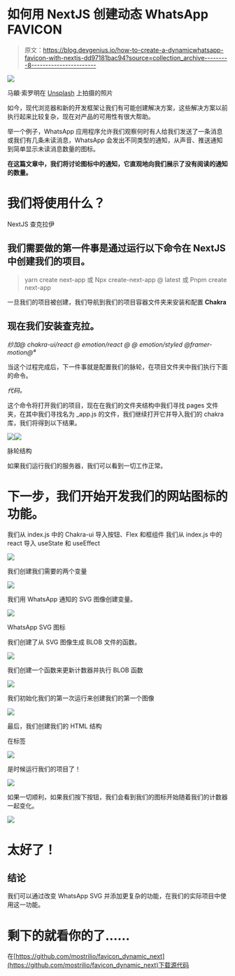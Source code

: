 # 如何用 NextJS 创建动态 WhatsApp FAVICON

> 原文：<https://blog.devgenius.io/how-to-create-a-dynamicwhatsapp-favicon-with-nextjs-dd97181bac94?source=collection_archive---------8----------------------->

![](img/59b4a5e0927674f3e43087295e08f911.png)

马頔·索罗明在 [Unsplash](https://unsplash.com?utm_source=medium&utm_medium=referral) 上拍摄的照片

如今，现代浏览器和新的开发框架让我们有可能创建解决方案，这些解决方案以前执行起来比较复杂，现在对产品的可用性有很大帮助。

举一个例子，WhatsApp 应用程序允许我们观察何时有人给我们发送了一条消息或我们有几条未读消息，WhatsApp 会发出不同类型的通知，从声音、推送通知到简单显示未读消息数量的图标。

**在这篇文章中，我们将讨论图标中的通知，它直观地向我们展示了没有阅读的通知的数量。**

# 我们将使用什么？

NextJS
查克拉伊

## 我们需要做的第一件事是通过运行以下命令在 NextJS 中创建我们的项目。

> yarn create next-app
> 或
> Npx create-next-app @ latest
> 或
> Pnpm create next-app

一旦我们的项目被创建，我们导航到我们的项目容器文件夹来安装和配置 **Chakra**

## 现在我们安装查克拉。

*纱加@ chakra-ui/react @ emotion/react @ @ emotion/styled @framer-motion@⁶*

当这个过程完成后，下一件事就是配置我们的脉轮，在项目文件夹中我们执行下面的命令。

*代码。*

这个命令将打开我们的项目，现在在我们的文件夹结构中我们寻找 pages 文件夹，在其中我们寻找名为 _app.js
的文件，我们继续打开它并导入我们的 chakra 库，我们将得到以下结果。

![](img/4971b97e1c4229103e43349200c22932.png)![](img/dd52185f1771875f0ab9d6ecf41a63d5.png)

脉轮结构

如果我们运行我们的服务器，我们可以看到一切工作正常。

# 下一步，我们开始开发我们的网站图标的功能。

我们从 index.js 中的 Chakra-ui 导入按钮、Flex 和框组件
我们从 index.js 中的 react 导入 useState 和 useEffect

![](img/8d6d39daa356ca970b68b0704aec73f6.png)

我们创建我们需要的两个变量

![](img/4ad2c8aea144cc1921c11e243fd9264d.png)

我们用 WhatsApp 通知的 SVG 图像创建变量。

![](img/989d51ffc30e8da76cb86e7ac39e94f5.png)

WhatsApp SVG 图标

我们创建了从 SVG 图像生成 BLOB 文件的函数。

![](img/cbbb80ffd9141ee2578d3ed892129e6f.png)

我们创建一个函数来更新计数器并执行 BLOB 函数

![](img/c2be345695a683e2064429d7ca718c54.png)

我们初始化我们的第一次运行来创建我们的第一个图像

![](img/52eac81c426e50e7d4695036a6df04f3.png)

最后，我们创建我们的 HTML 结构

在标签<title>中，我们将做一些小的改动，如下所示。<br/>标签内的<链接>我们也做了相应的修改，以便能够检测到相应的图标，它应该看起来像下面这样。</title>

![](img/e21a9368460f311e62030c123d77f82e.png)

是时候运行我们的项目了！

![](img/16854fc0b0fa653c9e15acc0679978ed.png)

如果一切顺利，如果我们按下按钮，我们会看到我们的图标开始随着我们的计数器一起变化。

![](img/90ffdb5b1f06359635d13fcfc769c431.png)

# 太好了！

## 结论
我们可以通过改变 WhatsApp SVG 并添加更复杂的功能，在我们的实际项目中使用这一功能。

# **剩下的就看你的了……**

在[https://github.com/mostrilio/favicon_dynamic_next](https://github.com/mostrilio/favicon_dynamic_next)下载源代码